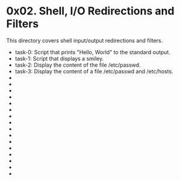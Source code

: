 <h1>0x02. Shell, I/O Redirections and Filters</h1>
<p>This directory covers shell input/output redirections and filters.</p>
<ul>
        <li>task-0: Script that prints "Hello, World" to the standard output.</li>
        <li>task-1: Script that displays a smiley.</li>
        <li>task-2: Display the content of the file /etc/passwd.</li>
        <li>task-3: Display the content of a file /etc/passwd and /etc/hosts.</li>
        <li></li>
        <li></li>
        <li></li>
        <li></li>
        <li></li>
        <li></li>
        <li></li>
        <li></li>
        <li></li>
        <li></li>
        <li></li>
        <li></li>
        <li></li>
        <li></li>
        <li></li>
        <li></li>
</ul>
